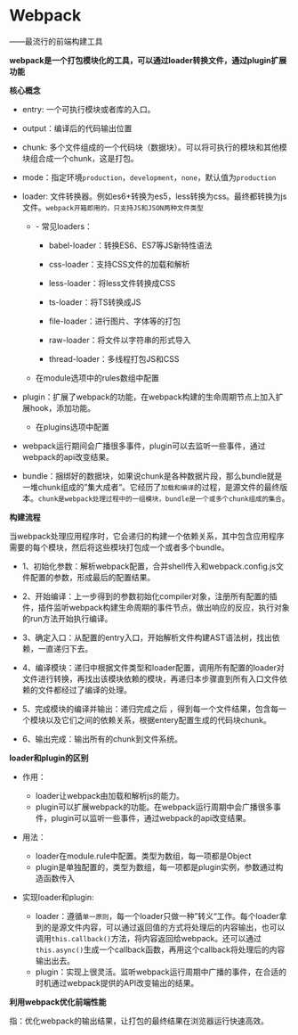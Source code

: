 # Webpack

——最流行的前端构建工具

**webpack是一个打包模块化的工具，可以通过loader转换文件，通过plugin扩展功能**



**核心概念**

- entry: 一个可执行模块或者库的入口。
- output：编译后的代码输出位置

- chunk: 多个文件组成的一个代码块（数据块）。可以将可执行的模块和其他模块组合成一个chunk，这是打包。
- mode：指定环境`production`，`development`，`none`，默认值为`production`

- loader: 文件转换器。例如es6+转换为es5，less转换为css。最终都转换为js文件。`webpack开箱即用的，只支持JS和JSON两种文件类型`

  - \- 常见loaders：

    -   babel-loader：转换ES6、ES7等JS新特性语法

    -   css-loader：支持CSS文件的加载和解析

    -   less-loader：将less文件转换成CSS

    -   ts-loader：将TS转换成JS

    -   file-loader：进行图片、字体等的打包

    -   raw-loader：将文件以字符串的形式导入

    -   thread-loader：多线程打包JS和CSS

  - 在module选项中的rules数组中配置

- plugin：扩展了webpack的功能，在webpack构建的生命周期节点上加入扩展hook，添加功能。
  - 在plugins选项中配置
- webpack运行期间会广播很多事件，plugin可以去监听一些事件，通过webpack的api改变结果。
  
- bundle：捆绑好的数据块，如果说chunk是各种数据片段，那么bundle就是一堆chunk组成的”集大成者“。它经历了`加载和编译`的过程，是源文件的最终版本。`chunk是webpack处理过程中的一组模块，bundle是一个或多个chunk组成的集合`。



**构建流程**

​	当webpack处理应用程序时，它会递归的构建一个依赖关系，其中包含应用程序需要的每个模块，然后将这些模块打包成一个或者多个bundle。



- 1、初始化参数：解析webpack配置，合并shell传入和webpack.config.js文件配置的参数，形成最后的配置结果。

- 2、开始编译：上一步得到的参数初始化compiler对象，注册所有配置的插件，插件监听webpack构建生命周期的事件节点，做出响应的反应，执行对象的run方法开始执行编译。

- 3、确定入口：从配置的entry入口，开始解析文件构建AST语法树，找出依赖，一直递归下去。

- 4、编译模块：递归中根据文件类型和loader配置，调用所有配置的loader对文件进行转换，再找出该模块依赖的模块，再递归本步骤直到所有入口文件依赖的文件都经过了编译的处理。

- 5、完成模块的编译并输出：递归完成之后 ，得到每一个文件结果，包含每一个模块以及它们之间的依赖关系，根据entery配置生成的代码块chunk。

- 6、输出完成：输出所有的chunk到文件系统。



**loader和plugin的区别**

- 作用：
  - loader让webpack由加载和解析js的能力。
  - plugin可以扩展webpack的功能。在webpack运行周期中会广播很多事件，plugin可以监听一些事件，通过webpack的api改变结果。

- 用法：
  - loader在module.rule中配置。类型为数组，每一项都是Object
  - plugin是单独配置的，类型为数组，每一项都是plugin实例，参数通过构造函数传入

- 实现loader和plugin:
  - loader：遵循`单一原则`，每一个loader只做一种”转义“工作。每个loader拿到的是源文件内容，可以通过返回值的方式将处理后的内容输出，也可以调用`this.callback()`方法，将内容返回给webpack。还可以通过`this.async()`生成一个callback函数，再用这个callback将处理后的内容输出出去。
  - plugin：实现上很灵活。监听webpack运行周期中广播的事件，在合适的时机通过webpack提供的API改变输出的结果。



**利用webpack优化前端性能**

指：优化webpack的输出结果，让打包的最终结果在浏览器运行快速高效。